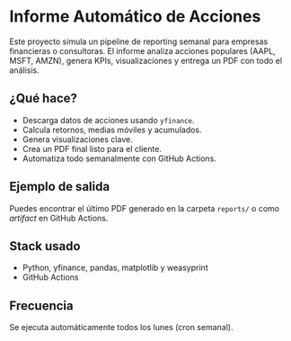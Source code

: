 # Informe Automático de Acciones

Este proyecto simula un pipeline de reporting semanal para empresas financieras o consultoras. El informe analiza acciones populares (AAPL, MSFT, AMZN), genera KPIs, visualizaciones y entrega un PDF con todo el análisis.

## ¿Qué hace?

- Descarga datos de acciones usando `yfinance`.
- Calcula retornos, medias móviles y acumulados.
- Genera visualizaciones clave.
- Crea un PDF final listo para el cliente.
- Automatiza todo semanalmente con GitHub Actions.

## Ejemplo de salida

Puedes encontrar el último PDF generado en la carpeta `reports/` o como *artifact* en GitHub Actions.

## Stack usado

- Python, yfinance, pandas, matplotlib y weasyprint
- GitHub Actions

## Frecuencia

Se ejecuta automáticamente todos los lunes (cron semanal).
